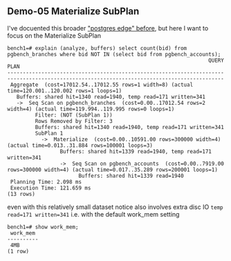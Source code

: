 ## Demo-05 Materialize SubPlan

I've docuented this broader ["postgres edge" before](loadtest/postgres-gotcha01-not-in/README.md), but here I want to focus on the Materialize SubPlan

```
bench1=# explain (analyze, buffers) select count(bid) from pgbench_branches where bid NOT IN (select bid from pgbench_accounts);
                                                                 QUERY PLAN                                                                 
--------------------------------------------------------------------------------------------------------------------------------------------
 Aggregate  (cost=17012.54..17012.55 rows=1 width=8) (actual time=120.001..120.002 rows=1 loops=1)
   Buffers: shared hit=1340 read=1940, temp read=171 written=341
   ->  Seq Scan on pgbench_branches  (cost=0.00..17012.54 rows=2 width=4) (actual time=119.994..119.995 rows=0 loops=1)
         Filter: (NOT (SubPlan 1))
         Rows Removed by Filter: 3
         Buffers: shared hit=1340 read=1940, temp read=171 written=341
         SubPlan 1
           ->  Materialize  (cost=0.00..10591.00 rows=300000 width=4) (actual time=0.013..31.884 rows=100001 loops=3)
                 Buffers: shared hit=1339 read=1940, temp read=171 written=341
                 ->  Seq Scan on pgbench_accounts  (cost=0.00..7919.00 rows=300000 width=4) (actual time=0.017..35.289 rows=200001 loops=1)
                       Buffers: shared hit=1339 read=1940
 Planning Time: 2.098 ms
 Execution Time: 121.659 ms
(13 rows)
```


even with this relatively small dataset notice also involves extra disc IO `temp read=171 written=341` i.e. with the default work_mem setting

```
bench1=# show work_mem;
 work_mem 
----------
 4MB
(1 row)

```




